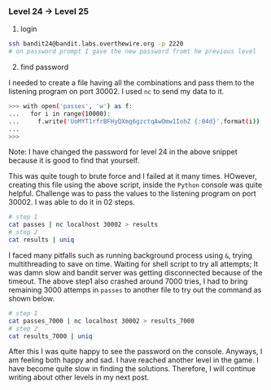 
### Level 24 -> Level 25


1. login

```bash
ssh bandit24@bandit.labs.overthewire.org -p 2220
# on password prompt I gave the new password fromt he previous level

```
2. find password

I needed to create a file having all the combinations and pass them to the
listening program on port 30002.
I used `nc` to send my data to it.


```bash
>>> with open('passes', 'w') as f:
...   for i in range(10000):
...     f.write('UoMYT1rfrBFHyQXmg6gzctqAwOmw1IohZ {:04d}'.format(i))
...
>>>
```
Note: I have changed the password for level 24 in the above snippet because it
is good to find that yourself.

This was quite tough to brute force and I failed at it many times. HOwever,
creating this file using the above script, inside the `Python` console was
quite helpful. Challenge was to pass the values to the listening program on
port 30002. I was able to do it in 02 steps.

```bash
# step 1
cat passes | nc localhost 30002 > results
# step 2
cat results | uniq
```

I faced many pitfalls such as running background process using `&`, trying
multithreading to save on time. Waiting for shell script to try all attempts;
It was damn slow and bandit server was getting disconnected because of the
timeout. The above step1 also crashed around 7000 tries, I had to bring
remaining 3000 attemps in `passes` to another file to try out the command as
shown below.

```bash
# step 1
cat passes_7000 | nc localhost 30002 > results_7000
# step 2
cat results_7000 | uniq
```

After this I was quite happy to see the password on the console. Anyways, I am
feeling both happy and sad. I have reached another level in the game. I have
become quite slow in finding the solutions. Therefore, I will continue writing
about other levels in my next post.

